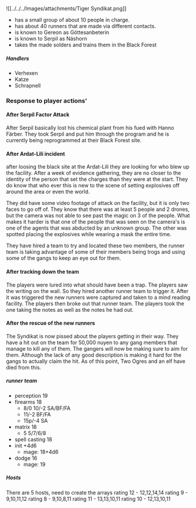 ![[../../../Images/attachments/Tiger Syndikat.png]]
- has a small group of about 10 people in charge.
- has about 40 runners that are made via different contacts.
- is known to Gereon as Góttesanbeterin
- is known to Serpil as Náshorn
- takes the made solders and trains them in the Black Forest
##### Handlers
- Verhexen
- Katze
- Schrapnell

### Response to player actions'
#### After Serpil Factor Attack
After Serpil basically lost his chemical plant from his fued with Hanno Färber. They took Serpil and put him through the program and he is currently being reprogrammed at their Black Forest site.

#### After Ardat-Lili incident
after loosing the black site at the Ardat-Lili they are looking for who blew up the facility. After a week of evidence gathering, they are no closer to the identity of the person that set the charges than they were at the start. They do know that who ever this is new to the scene of setting explosives off around the area or even the world.

They did have some video footage of attack on the facility, but it is only two faces to go off of. They know that there was at least 5 people and 2 drones, but the camera was not able to see past the magic on 3 of the people. What makes it harder is that one of the people that was seen on the camera's is one of the agents that was abducted by an unknown group. The other was spotted placing the explosives while wearing a mask the entire time. 

They have hired a team to try and located these two members, the runner team is taking advantage of some of their members being trogs and using some of the gangs to keep an eye out for them. 

#### After tracking down the team
The players were lured into what should have been a trap. The players saw the writing on the wall. So they hired another runner team to trigger it. After it was triggered the new runners were captured and taken to a mind reading facility. The players then broke out that runner team. The players took the one taking the notes as well as the notes he had out. 

#### After the rescue of the new runners
The Syndikat is now pissed about the players getting in their way. They have a hit out on the team for 50,000 nuyen to any gang members that manage to kill any of them. The gangers will now be making sure to aim for them. Although the lack of any good description is making it hard for the gangs to actually claim the hit. As of this point, Two Ogres and an elf have died from this. 

##### runner team
- perception 19
- firearms 18
	- 8/0 10/-2 SA/BF/FA
	- 11/-2 BF/FA
	- 15p/-4 SA
- matrix 18
	- 5 5/7/6/8
- spell casting 18
- init +4d6
	- mage: 18+4d6
- dodge 16
	- mage: 19

##### Hosts
There are 5 hosts, need to create the arrays
rating 12 - 12,12,14,14
rating 9 - 9,10,11,12
rating 8 - 9,10,8,11
rating 11 - 13,13,10,11
rating 10 - 12,13,10,11
